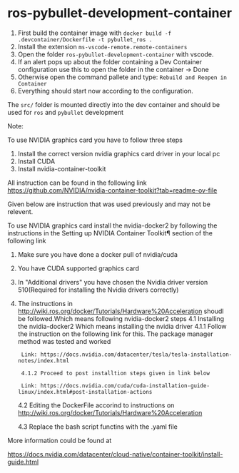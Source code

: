 # ros-pybullet-development-container

1. First build the container image with `docker build -f .devcontainer/Dockerfile -t pybullet_ros .` 
3. Install the extension `ms-vscode-remote.remote-containers`
2. Open the folder `ros-pybullet-development-container` with vscode. 
3. If an alert pops up about the folder containing a Dev Container configuration use this to open the folder in the container -> Done
1. Otherwise open the command pallete and type: `Rebuild and Reopen in Container`
1. Everything should start now according to the configuration.

The `src/` folder is mounted directly into the dev container and should be used for `ros` and `pybullet` development

Note:

To use NVIDIA graphics card you have to follow three steps
1. Install the correct version nvidia graphics card driver in your local pc
2. Install CUDA
3. Install nvidia-container-toolkit

All instruction can be found in the following link
https://github.com/NVIDIA/nvidia-container-toolkit?tab=readme-ov-file

Given below are instruction that was used previously and may not be relevent. 

To use NVIDIA graphics card install the nvidia-docker2 by following the instructions in the Setting up NVIDIA Container Toolkit¶ section of the following link

1. Make sure you have done a docker pull of nvidia/cuda  
2. You have CUDA supported graphics card
3. In "Additional drivers" you have chosen the Nvidia driver version 510(Required for installing the Nvidia drivers correctly) 
4. The instructions in http://wiki.ros.org/docker/Tutorials/Hardware%20Acceleration shoudl be followed.Which means following nvidia-docker2 steps
	4.1 Installing the nvidia-docker2
		Which means installing the nvidia driver 
		4.1.1 Follow the instruction on the following link for this. The package manager method was tested and worked 
	
		Link: https://docs.nvidia.com/datacenter/tesla/tesla-installation-notes/index.html

		4.1.2 Proceed to post installtion steps given in link below 
		
		Link: https://docs.nvidia.com/cuda/cuda-installation-guide-linux/index.html#post-installation-actions

	4.2 Editing the DockerFile accorind to instructions on http://wiki.ros.org/docker/Tutorials/Hardware%20Acceleration 

	4.3 Replace the bash script functins with the .yaml file 

More information could be found at  

https://docs.nvidia.com/datacenter/cloud-native/container-toolkit/install-guide.html 
